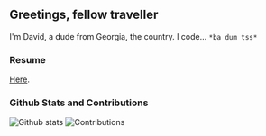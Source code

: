 ## Greetings, fellow traveller

I'm David, a dude from Georgia, the country. I code... `*ba dum tss*`

### Resume
[Here](https://memory-hunter.github.io/memory-hunter/).

### Github Stats and Contributions
![Github stats](https://github-readme-stats.vercel.app/api?username=memory-hunter&show_icons=true&hide_border=true) ![Contributions](https://github-contributor-stats.vercel.app/api?username=memory-hunter&limit=5)
